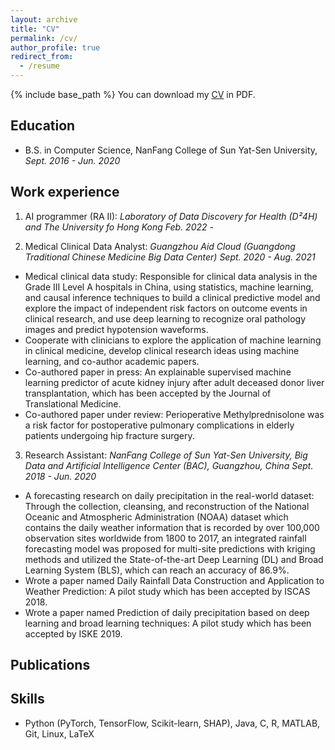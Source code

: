 ```yaml
---
layout: archive
title: "CV"
permalink: /cv/
author_profile: true
redirect_from:
  - /resume
---
```


{% include base_path %}
You can download my [CV](../files/ZhengdongWu_CV.pdf) in PDF.

## Education
<!-- ====== -->
* B.S. in Computer Science, NanFang College of Sun Yat-Sen University, *Sept. 2016 - Jun. 2020*

## Work experience
<!-- ====== -->
1. AI programmer (RA II): *Laboratory of Data Discovery for Health (D²4H) and The University fo Hong Kong* *Feb. 2022 -*

2. Medical Clinical Data Analyst: *Guangzhou Aid Cloud (Guangdong Traditional Chinese Medicine Big Data Center)* *Sept. 2020 - Aug. 2021*
  * Medical clinical data study: Responsible for clinical data analysis in the Grade III Level A hospitals in China, using statistics, machine learning, and causal inference techniques to build a clinical predictive model and explore the impact of independent risk factors on outcome events in clinical research, and use deep learning to recognize oral pathology images and predict hypotension waveforms.
  * Cooperate with clinicians to explore the application of machine learning in clinical medicine, develop clinical research ideas using machine learning, and co-author academic papers.
  * Co-authored paper in press: An explainable supervised machine learning predictor of acute kidney injury after adult
deceased donor liver transplantation, which has been accepted by the Journal of Translational Medicine.
  * Co-authored paper under review: Perioperative Methylprednisolone was a risk factor for postoperative pulmonary complications in elderly patients undergoing hip fracture surgery.

3. Research Assistant: *NanFang College of Sun Yat-Sen University, Big Data and Artificial Intelligence Center (BAC), Guangzhou, China* *Sept. 2018 - Jun. 2020* 
  * A forecasting research on daily precipitation in the real-world dataset: Through the collection, cleansing, and reconstruction of the National Oceanic and Atmospheric Administration (NOAA) dataset which contains the daily weather information that is recorded by over 100,000 observation sites worldwide from 1800 to 2017, an integrated rainfall forecasting model was proposed for multi-site predictions with kriging methods and utilized the State-of-the-art Deep Learning (DL) and Broad Learning System (BLS), which can reach an accuracy of 86.9%.
  * Wrote a paper named Daily Rainfall Data Construction and Application to Weather Prediction: A pilot study which has been accepted by ISCAS 2018.
  * Wrote a paper named Prediction of daily precipitation based on deep learning and broad learning techniques: A pilot
study which has been accepted by ISKE 2019.


## Publications
<!-- ====== -->

## Skills
<!-- ====== -->
* Python (PyTorch, TensorFlow, Scikit-learn, SHAP), Java, C, R, MATLAB, Git, Linux, LaTeX
  
<!-- Talks
======
  <ul>{% for post in site.talks %}
    {% include archive-single-talk-cv.html %}
  {% endfor %}</ul> -->
  
<!-- ## Teaching
======
  <ul>{% for post in site.teaching %}
    {% include archive-single-cv.html %}
  {% endfor %}</ul> -->
